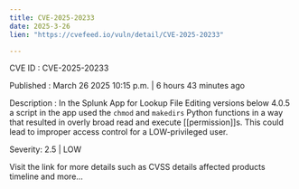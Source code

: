 ```yaml
---
title: CVE-2025-20233
date: 2025-3-26
lien: "https://cvefeed.io/vuln/detail/CVE-2025-20233"

---
```


CVE ID : CVE-2025-20233

Published :  March 26
2025
10:15 p.m. | 6 hours
43 minutes ago

Description : In the Splunk App for Lookup File Editing versions below 4.0.5
a script in the app used the `chmod` and `makedirs` Python functions in a way that resulted in overly broad read and execute [[permission]]s. This could lead to improper access control for a LOW-privileged user.

Severity: 2.5 | LOW

Visit the link for more details
such as CVSS details
affected products
timeline
and more...
